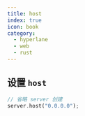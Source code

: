 ```yaml
---
title: host
index: true
icon: book
category:
  - hyperlane
  - web
  - rust
---
```


## 设置 `host`

```rust
// 省略 server 创建
server.host("0.0.0.0");
```

<Bottom />
